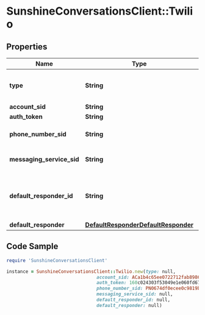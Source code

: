 # SunshineConversationsClient::Twilio

## Properties

Name | Type | Description | Notes
------------ | ------------- | ------------- | -------------
**type** | **String** | To configure a Twilio integration, acquire the required information from the user and call the Create Integration endpoint.  | [optional] [default to &#39;twilio&#39;]
**account_sid** | **String** | Twilio Account SID. | 
**auth_token** | **String** | Twilio Auth Token. | 
**phone_number_sid** | **String** | SID for specific phone number. One of &#x60;messagingServiceSid&#x60; or &#x60;phoneNumberSid&#x60; must be provided when creating a Twilio integration. | [optional] 
**messaging_service_sid** | **String** | SID for specific messaging service. One of &#x60;messagingServiceSid&#x60; or &#x60;phoneNumberSid&#x60; must be provided when creating a Twilio integration. | [optional] 
**default_responder_id** | **String** | The default responder ID for the integration. This is the ID of the responder that will be used to send messages to the user. For more information, refer to &lt;a href&#x3D;\&quot;https://docs.smooch.io/guide/switchboard/#per-channel-default-responder\&quot;&gt;Per-channel default responder&lt;/a&gt; guide.  | [optional] 
**default_responder** | [**DefaultResponderDefaultResponder**](DefaultResponderDefaultResponder.md) |  | [optional] 

## Code Sample

```ruby
require 'SunshineConversationsClient'

instance = SunshineConversationsClient::Twilio.new(type: null,
                                 account_sid: ACa1b4c65ee0722712fab89867cb14eac7,
                                 auth_token: 160c024303f53049e1e060fd67ca6aefc,
                                 phone_number_sid: PN0674df0ecee0c9819bca0ff0bc0a159e,
                                 messaging_service_sid: null,
                                 default_responder_id: null,
                                 default_responder: null)
```


